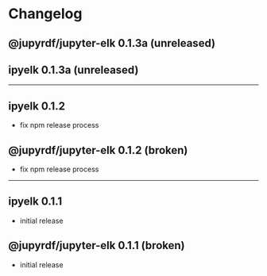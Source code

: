 # Changelog

## @jupyrdf/jupyter-elk 0.1.3a (unreleased)

## ipyelk 0.1.3a (unreleased)

---

## ipyelk 0.1.2

- fix npm release process

## @jupyrdf/jupyter-elk 0.1.2  (broken)

- fix npm release process

---

## ipyelk 0.1.1

- initial release

## @jupyrdf/jupyter-elk 0.1.1 (broken)

- initial release
